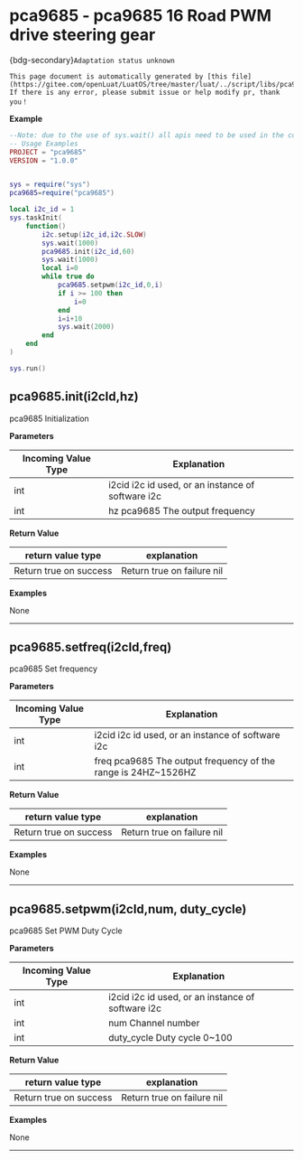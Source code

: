 # pca9685 - pca9685 16 Road PWM drive steering gear 

{bdg-secondary}`Adaptation status unknown`

```{note}
This page document is automatically generated by [this file](https://gitee.com/openLuat/LuatOS/tree/master/luat/../script/libs/pca9685.lua). If there is any error, please submit issue or help modify pr, thank you！
```


**Example**

```lua
--Note: due to the use of sys.wait() all apis need to be used in the coroutine
-- Usage Examples
PROJECT = "pca9685"
VERSION = "1.0.0"


sys = require("sys")
pca9685=require("pca9685")

local i2c_id = 1
sys.taskInit(
    function()
        i2c.setup(i2c_id,i2c.SLOW)
        sys.wait(1000)
        pca9685.init(i2c_id,60)
        sys.wait(1000)
        local i=0
        while true do
            pca9685.setpwm(i2c_id,0,i)
            if i >= 100 then
                i=0
            end
            i=i+10
            sys.wait(2000)
        end
    end
)

sys.run()

```

## pca9685.init(i2cId,hz)



pca9685 Initialization

**Parameters**

|Incoming Value Type | Explanation|
|-|-|
|int|i2cid i2c id used, or an instance of software i2c|
|int|hz pca9685 The output frequency|

**Return Value**

|return value type | explanation|
|-|-|
|Return true on success | Return true on failure nil|

**Examples**

None

---

## pca9685.setfreq(i2cId,freq)



pca9685 Set frequency

**Parameters**

|Incoming Value Type | Explanation|
|-|-|
|int|i2cid i2c id used, or an instance of software i2c|
|int|freq pca9685 The output frequency of the range is 24HZ~1526HZ|

**Return Value**

|return value type | explanation|
|-|-|
|Return true on success | Return true on failure nil|

**Examples**

None

---

## pca9685.setpwm(i2cId,num, duty_cycle)



pca9685 Set PWM Duty Cycle

**Parameters**

|Incoming Value Type | Explanation|
|-|-|
|int|i2cid i2c id used, or an instance of software i2c|
|int|num Channel number|
|int|duty_cycle Duty cycle 0~100|

**Return Value**

|return value type | explanation|
|-|-|
|Return true on success | Return true on failure nil|

**Examples**

None

---

